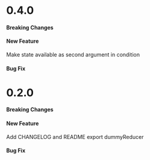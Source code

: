 # 0.4.0

#### Breaking Changes
#### New Feature
Make state available as second argument in condition
#### Bug Fix

# 0.2.0

#### Breaking Changes
#### New Feature
Add CHANGELOG and README
export dummyReducer
#### Bug Fix
